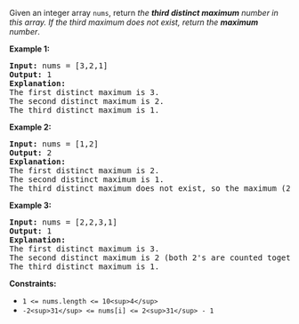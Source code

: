 Given an integer array `nums`, return *the **third distinct maximum** number in this array. If the third maximum does not exist, return the **maximum** number*.

**Example 1:**

<pre><strong>Input:</strong> nums = [3,2,1]
<strong>Output:</strong> 1
<strong>Explanation:</strong>
The first distinct maximum is 3.
The second distinct maximum is 2.
The third distinct maximum is 1.
</pre>

**Example 2:**

<pre><strong>Input:</strong> nums = [1,2]
<strong>Output:</strong> 2
<strong>Explanation:</strong>
The first distinct maximum is 2.
The second distinct maximum is 1.
The third distinct maximum does not exist, so the maximum (2) is returned instead.
</pre>

**Example 3:**

<pre><strong>Input:</strong> nums = [2,2,3,1]
<strong>Output:</strong> 1
<strong>Explanation:</strong>
The first distinct maximum is 3.
The second distinct maximum is 2 (both 2's are counted together since they have the same value).
The third distinct maximum is 1.
</pre>

**Constraints:**

* `1 <= nums.length <= 10<sup>4</sup>`
* `-2<sup>31</sup> <= nums[i] <= 2<sup>31</sup> - 1`
